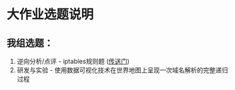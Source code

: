 # 大作业选题说明
## 我组选题：
1. 逆向分析/点评 - iptables规则题 ([传送门](./iptables/README.md))
2. 研发与实验 - 使用数据可视化技术在世界地图上呈现一次域名解析的完整递归过程
